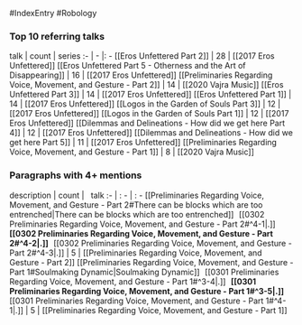 #IndexEntry #Robology

### Top 10 referring talks
talk | count | series
:- | - |: -
[[Eros Unfettered Part 2]] | 28 | [[2017 Eros Unfettered]]
[[Eros Unfettered Part 5 - Otherness and the Art of Disappearing]] | 16 | [[2017 Eros Unfettered]]
[[Preliminaries Regarding Voice, Movement, and Gesture - Part 2]] | 14 | [[2020 Vajra Music]]
[[Eros Unfettered Part 3]] | 14 | [[2017 Eros Unfettered]]
[[Eros Unfettered Part 1]] | 14 | [[2017 Eros Unfettered]]
[[Logos in the Garden of Souls Part 3]] | 12 | [[2017 Eros Unfettered]]
[[Logos in the Garden of Souls Part 1]] | 12 | [[2017 Eros Unfettered]]
[[Dilemmas and Delineations - How did we get here Part 4]] | 12 | [[2017 Eros Unfettered]]
[[Dilemmas and Delineations - How did we get here Part 5]] | 11 | [[2017 Eros Unfettered]]
[[Preliminaries Regarding Voice, Movement, and Gesture - Part 1]] | 8 | [[2020 Vajra Music]]

### Paragraphs with 4+ mentions
description | count | &nbsp;&nbsp;talk
:- | : - | : -
[[Preliminaries Regarding Voice, Movement, and Gesture - Part 2#There can be blocks which are too entrenched\|There can be blocks which are too entrenched]] &nbsp;&nbsp;[[0302 Preliminaries Regarding Voice, Movement, and Gesture - Part 2#^4-1\|.]] &nbsp; **[[0302 Preliminaries Regarding Voice, Movement, and Gesture - Part 2#^4-2\|.]]** &nbsp; [[0302 Preliminaries Regarding Voice, Movement, and Gesture - Part 2#^4-3\|.]] | 5 | [[Preliminaries Regarding Voice, Movement, and Gesture - Part 2]]
[[Preliminaries Regarding Voice, Movement, and Gesture - Part 1#Soulmaking Dynamic\|Soulmaking Dynamic]] &nbsp;&nbsp;[[0301 Preliminaries Regarding Voice, Movement, and Gesture - Part 1#^3-4\|.]] &nbsp; **[[0301 Preliminaries Regarding Voice, Movement, and Gesture - Part 1#^3-5\|.]]** &nbsp; [[0301 Preliminaries Regarding Voice, Movement, and Gesture - Part 1#^4-1\|.]] | 5 | [[Preliminaries Regarding Voice, Movement, and Gesture - Part 1]]

